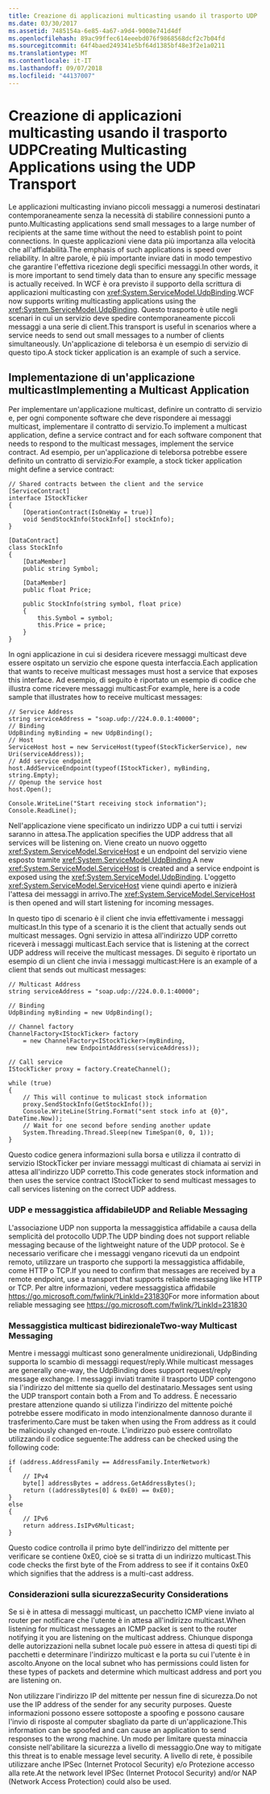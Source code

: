 ```yaml
---
title: Creazione di applicazioni multicasting usando il trasporto UDP
ms.date: 03/30/2017
ms.assetid: 7485154a-6e85-4a67-a9d4-9008e741d4df
ms.openlocfilehash: 89ac99ffec614eeebd076f9868568dcf2c7b04fd
ms.sourcegitcommit: 64f4baed249341e5bf64d1385bf48e3f2e1a0211
ms.translationtype: MT
ms.contentlocale: it-IT
ms.lasthandoff: 09/07/2018
ms.locfileid: "44137007"
---
```

# <a name="creating-multicasting-applications-using-the-udp-transport"></a><span data-ttu-id="218c9-102">Creazione di applicazioni multicasting usando il trasporto UDP</span><span class="sxs-lookup"><span data-stu-id="218c9-102">Creating Multicasting Applications using the UDP Transport</span></span>
<span data-ttu-id="218c9-103">Le applicazioni multicasting inviano piccoli messaggi a numerosi destinatari contemporaneamente senza la necessità di stabilire connessioni punto a punto.</span><span class="sxs-lookup"><span data-stu-id="218c9-103">Multicasting applications send small messages to a large number of recipients at the same time without the need to establish point to point connections.</span></span> <span data-ttu-id="218c9-104">In queste applicazioni viene data più importanza alla velocità che all'affidabilità.</span><span class="sxs-lookup"><span data-stu-id="218c9-104">The emphasis of such applications is speed over reliability.</span></span> <span data-ttu-id="218c9-105">In altre parole, è più importante inviare dati in modo tempestivo che garantire l'effettiva ricezione degli specifici messaggi.</span><span class="sxs-lookup"><span data-stu-id="218c9-105">In other words, it is more important to send timely data than to ensure any specific message is actually received.</span></span> <span data-ttu-id="218c9-106">In WCF è ora previsto il supporto della scrittura di applicazioni multicasting con <xref:System.ServiceModel.UdpBinding>.</span><span class="sxs-lookup"><span data-stu-id="218c9-106">WCF now supports writing multicasting applications using the <xref:System.ServiceModel.UdpBinding>.</span></span> <span data-ttu-id="218c9-107">Questo trasporto è utile negli scenari in cui un servizio deve spedire contemporaneamente piccoli messaggi a una serie di client.</span><span class="sxs-lookup"><span data-stu-id="218c9-107">This transport is useful in scenarios where a service needs to send out small messages to a number of clients simultaneously.</span></span> <span data-ttu-id="218c9-108">Un'applicazione di teleborsa è un esempio di servizio di questo tipo.</span><span class="sxs-lookup"><span data-stu-id="218c9-108">A stock ticker application is an example of such a service.</span></span>  
  
## <a name="implementing-a-multicast-application"></a><span data-ttu-id="218c9-109">Implementazione di un'applicazione multicast</span><span class="sxs-lookup"><span data-stu-id="218c9-109">Implementing a Multicast Application</span></span>  
 <span data-ttu-id="218c9-110">Per implementare un'applicazione multicast, definire un contratto di servizio e, per ogni componente software che deve rispondere ai messaggi multicast, implementare il contratto di servizio.</span><span class="sxs-lookup"><span data-stu-id="218c9-110">To implement a multicast application, define a service contract and for each software component that needs to respond to the multicast messages, implement the service contract.</span></span> <span data-ttu-id="218c9-111">Ad esempio, per un'applicazione di teleborsa potrebbe essere definito un contratto di servizio:</span><span class="sxs-lookup"><span data-stu-id="218c9-111">For example, a stock ticker application might define a service contract:</span></span>  
  
```  
// Shared contracts between the client and the service  
[ServiceContract]
interface IStockTicker
{
    [OperationContract(IsOneWay = true)]
    void SendStockInfo(StockInfo[] stockInfo);
}

[DataContract]
class StockInfo
{
    [DataMember]
    public string Symbol;

    [DataMember]
    public float Price;

    public StockInfo(string symbol, float price)
    {
        this.Symbol = symbol;
        this.Price = price;
    }
}
```  
  
 <span data-ttu-id="218c9-112">In ogni applicazione in cui si desidera ricevere messaggi multicast deve essere ospitato un servizio che espone questa interfaccia.</span><span class="sxs-lookup"><span data-stu-id="218c9-112">Each application that wants to receive multicast messages must host a service that exposes this interface.</span></span>  <span data-ttu-id="218c9-113">Ad esempio, di seguito è riportato un esempio di codice che illustra come ricevere messaggi multicast:</span><span class="sxs-lookup"><span data-stu-id="218c9-113">For example, here is a code sample that illustrates how to receive multicast messages:</span></span>  
  
```  
// Service Address
string serviceAddress = "soap.udp://224.0.0.1:40000";
// Binding
UdpBinding myBinding = new UdpBinding();
// Host
ServiceHost host = new ServiceHost(typeof(StockTickerService), new Uri(serviceAddress));
// Add service endpoint
host.AddServiceEndpoint(typeof(IStockTicker), myBinding, string.Empty);
// Openup the service host
host.Open();

Console.WriteLine("Start receiving stock information");
Console.ReadLine();
```  
  
 <span data-ttu-id="218c9-114">Nell'applicazione viene specificato un indirizzo UDP a cui tutti i servizi saranno in attesa.</span><span class="sxs-lookup"><span data-stu-id="218c9-114">The application specifies the UDP address that all services will be listening on.</span></span> <span data-ttu-id="218c9-115">Viene creato un nuovo oggetto <xref:System.ServiceModel.ServiceHost> e un endpoint del servizio viene esposto tramite <xref:System.ServiceModel.UdpBinding>.</span><span class="sxs-lookup"><span data-stu-id="218c9-115">A new <xref:System.ServiceModel.ServiceHost> is created and a service endpoint is exposed using the <xref:System.ServiceModel.UdpBinding>.</span></span> <span data-ttu-id="218c9-116">L'oggetto <xref:System.ServiceModel.ServiceHost> viene quindi aperto e inizierà l'attesa dei messaggi in arrivo.</span><span class="sxs-lookup"><span data-stu-id="218c9-116">The <xref:System.ServiceModel.ServiceHost> is then opened and will start listening for incoming messages.</span></span>  
  
 <span data-ttu-id="218c9-117">In questo tipo di scenario è il client che invia effettivamente i messaggi multicast.</span><span class="sxs-lookup"><span data-stu-id="218c9-117">In this type of a scenario it is the client that actually sends out multicast messages.</span></span> <span data-ttu-id="218c9-118">Ogni servizio in attesa all'indirizzo UDP corretto riceverà i messaggi multicast.</span><span class="sxs-lookup"><span data-stu-id="218c9-118">Each service that is listening at the correct UDP address will receive the multicast messages.</span></span> <span data-ttu-id="218c9-119">Di seguito è riportato un esempio di un client che invia i messaggi multicast:</span><span class="sxs-lookup"><span data-stu-id="218c9-119">Here is an example of a client that sends out multicast messages:</span></span>  
  
```  
// Multicast Address
string serviceAddress = "soap.udp://224.0.0.1:40000";

// Binding
UdpBinding myBinding = new UdpBinding();

// Channel factory
ChannelFactory<IStockTicker> factory 
    = new ChannelFactory<IStockTicker>(myBinding,
                new EndpointAddress(serviceAddress));

// Call service
IStockTicker proxy = factory.CreateChannel();

while (true)
{
    // This will continue to mulicast stock information
    proxy.SendStockInfo(GetStockInfo());
    Console.WriteLine(String.Format("sent stock info at {0}", DateTime.Now));
    // Wait for one second before sending another update
    System.Threading.Thread.Sleep(new TimeSpan(0, 0, 1));
}
```  
  
 <span data-ttu-id="218c9-120">Questo codice genera informazioni sulla borsa e utilizza il contratto di servizio IStockTicker per inviare messaggi multicast di chiamata ai servizi in attesa all'indirizzo UDP corretto.</span><span class="sxs-lookup"><span data-stu-id="218c9-120">This code generates stock information and then uses the service contract IStockTicker to send multicast messages to call services listening on the correct UDP address.</span></span>  
  
### <a name="udp-and-reliable-messaging"></a><span data-ttu-id="218c9-121">UDP e messaggistica affidabile</span><span class="sxs-lookup"><span data-stu-id="218c9-121">UDP and Reliable Messaging</span></span>  
 <span data-ttu-id="218c9-122">L'associazione UDP non supporta la messaggistica affidabile a causa della semplicità del protocollo UDP.</span><span class="sxs-lookup"><span data-stu-id="218c9-122">The UDP binding does not support reliable messaging because of the lightweight nature of the UDP protocol.</span></span> <span data-ttu-id="218c9-123">Se è necessario verificare che i messaggi vengano ricevuti da un endpoint remoto, utilizzare un trasporto che supporti la messaggistica affidabile, come HTTP o TCP.</span><span class="sxs-lookup"><span data-stu-id="218c9-123">If you need to confirm that messages are received by a remote endpoint, use a transport that supports reliable messaging like  HTTP or TCP.</span></span> <span data-ttu-id="218c9-124">Per altre informazioni, vedere messaggistica affidabile https://go.microsoft.com/fwlink/?LinkId=231830</span><span class="sxs-lookup"><span data-stu-id="218c9-124">For more information about reliable messaging see https://go.microsoft.com/fwlink/?LinkId=231830</span></span>  
  
### <a name="two-way-multicast-messaging"></a><span data-ttu-id="218c9-125">Messaggistica multicast bidirezionale</span><span class="sxs-lookup"><span data-stu-id="218c9-125">Two-way Multicast Messaging</span></span>  
 <span data-ttu-id="218c9-126">Mentre i messaggi multicast sono generalmente unidirezionali, UdpBinding supporta lo scambio di messaggi request/reply.</span><span class="sxs-lookup"><span data-stu-id="218c9-126">While multicast messages are generally one-way, the UdpBinding does support request/reply message exchange.</span></span> <span data-ttu-id="218c9-127">I messaggi inviati tramite il trasporto UDP contengono sia l'indirizzo del mittente sia quello del destinatario.</span><span class="sxs-lookup"><span data-stu-id="218c9-127">Messages sent using the UDP transport contain both a From and To address.</span></span> <span data-ttu-id="218c9-128">È necessario prestare attenzione quando si utilizza l'indirizzo del mittente poiché potrebbe essere modificato in modo intenzionalmente dannoso durante il trasferimento.</span><span class="sxs-lookup"><span data-stu-id="218c9-128">Care must be taken when using the From address as it could be maliciously changed en-route.</span></span>  <span data-ttu-id="218c9-129">L'indirizzo può essere controllato utilizzando il codice seguente:</span><span class="sxs-lookup"><span data-stu-id="218c9-129">The address can be checked using the following code:</span></span>  
  
```  
if (address.AddressFamily == AddressFamily.InterNetwork)
{
    // IPv4
    byte[] addressBytes = address.GetAddressBytes();
    return ((addressBytes[0] & 0xE0) == 0xE0);
}
else
{
    // IPv6
    return address.IsIPv6Multicast;
}
```  
  
 <span data-ttu-id="218c9-130">Questo codice controlla il primo byte dell'indirizzo del mittente per verificare se contiene 0xE0, cioè se si tratta di un indirizzo multicast.</span><span class="sxs-lookup"><span data-stu-id="218c9-130">This code checks the first byte of the From address to see if it contains 0xE0 which signifies that the address is a multi-cast address.</span></span>  
  
### <a name="security-considerations"></a><span data-ttu-id="218c9-131">Considerazioni sulla sicurezza</span><span class="sxs-lookup"><span data-stu-id="218c9-131">Security Considerations</span></span>  
 <span data-ttu-id="218c9-132">Se si è in attesa di messaggi multicast, un pacchetto ICMP viene inviato al router per notificare che l'utente è in attesa all'indirizzo multicast.</span><span class="sxs-lookup"><span data-stu-id="218c9-132">When listening for multicast messages an ICMP packet is sent to the router notifying it you are listening on the multicast address.</span></span> <span data-ttu-id="218c9-133">Chiunque disponga delle autorizzazioni nella subnet locale può essere in attesa di questi tipi di pacchetti e determinare l'indirizzo multicast e la porta su cui l'utente è in ascolto.</span><span class="sxs-lookup"><span data-stu-id="218c9-133">Anyone on the local subnet who has permissions could listen for these types of packets and determine which multicast address and port you are listening on.</span></span>  
  
 <span data-ttu-id="218c9-134">Non utilizzare l'indirizzo IP del mittente per nessun fine di sicurezza.</span><span class="sxs-lookup"><span data-stu-id="218c9-134">Do not use the IP address of the sender for any security purposes.</span></span> <span data-ttu-id="218c9-135">Queste informazioni possono essere sottoposte a spoofing e possono causare l'invio di risposte al computer sbagliato da parte di un'applicazione.</span><span class="sxs-lookup"><span data-stu-id="218c9-135">This information can be spoofed and can cause an application to send responses to the wrong machine.</span></span> <span data-ttu-id="218c9-136">Un modo per limitare questa minaccia consiste nell'abilitare la sicurezza a livello di messaggio.</span><span class="sxs-lookup"><span data-stu-id="218c9-136">One way to mitigate this threat is to enable message level security.</span></span> <span data-ttu-id="218c9-137">A livello di rete, è possibile utilizzare anche IPSec (Internet Protocol Security) e/o Protezione accesso alla rete.</span><span class="sxs-lookup"><span data-stu-id="218c9-137">At the network level IPSec  (Internet Protocol Security) and/or NAP (Network Access Protection) could also be used.</span></span>
